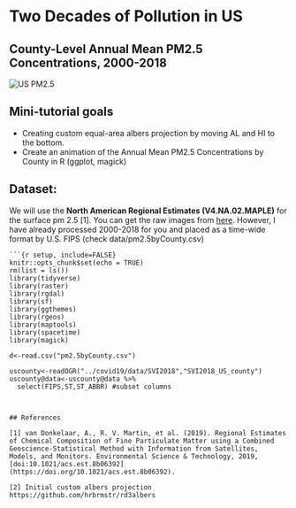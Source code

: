 # Two Decades of Pollution in US 

## County-Level Annual Mean PM2.5 Concentrations, 2000-2018

![US PM2.5 ]()


## Mini-tutorial goals

+ Creating custom equal-area albers projection by moving AL and HI to the bottom.
+ Create an animation of the Annual Mean PM2.5 Concentrations by County in R (ggplot, magick)

## Dataset:

We will use the **North American Regional Estimates (V4.NA.02.MAPLE)** for the surface pm 2.5 [1]. You can get the raw images from [here](http://fizz.phys.dal.ca/~atmos/martin/?page_id=140).  However, I have already processed 2000-2018 for you and placed as a time-wide format by U.S. FIPS (check data/pm2.5byCounty.csv)

```
```{r setup, include=FALSE}
knitr::opts_chunk$set(echo = TRUE)
rm(list = ls())
library(tidyverse)
library(raster)
library(rgdal)
library(sf)
library(ggthemes)
library(rgeos)
library(maptools)
library(spacetime)
library(magick)

d<-read.csv("pm2.5byCounty.csv")   

uscounty<-readOGR("../covid19/data/SVI2018","SVI2018_US_county")
uscounty@data<-uscounty@data %>%
  select(FIPS,ST,ST_ABBR) #subset columns
```

```


## References

[1] van Donkelaar, A., R. V. Martin, et al. (2019). Regional Estimates of Chemical Composition of Fine Particulate Matter using a Combined Geoscience-Statistical Method with Information from Satellites, Models, and Monitors. Environmental Science & Technology, 2019, [doi:10.1021/acs.est.8b06392](https://doi.org/10.1021/acs.est.8b06392).

[2] Initial custom albers projection https://github.com/hrbrmstr/rd3albers
